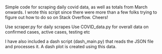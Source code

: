 Simple code for scraping daily covid data, as well as totals from March onwards. 
I wrote this script since there were more than a few folks trying to figure out how to do so on Stack Overflow. Cheers!

Use scraper.py for daily scrapes
Use COVID_data.py for overall data on confirmed cases, active cases, testing etc

I have also included a dash script (dash_main.py) that reads the JSON file and processes it. A dash plot is created using this data.
